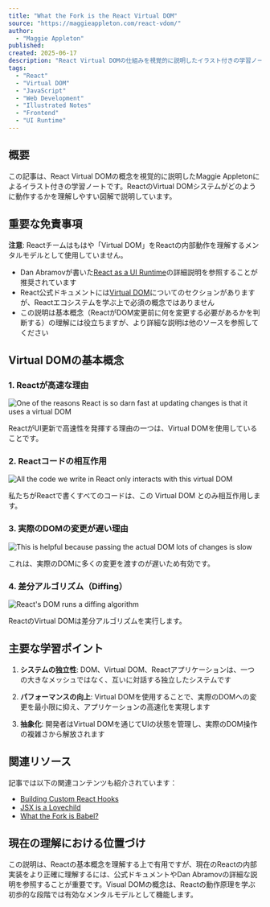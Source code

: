```yaml
---
title: "What the Fork is the React Virtual DOM"
source: "https://maggieappleton.com/react-vdom/"
author:
  - "Maggie Appleton"
published: 
created: 2025-06-17
description: "React Virtual DOMの仕組みを視覚的に説明したイラスト付きの学習ノート。DOM、Virtual DOM、Reactアプリケーションが独立したシステムとして相互作用する様子を図解で解説。"
tags:
  - "React"
  - "Virtual DOM"
  - "JavaScript"
  - "Web Development"
  - "Illustrated Notes"
  - "Frontend"
  - "UI Runtime"
---
```


## 概要

この記事は、React Virtual DOMの概念を視覚的に説明したMaggie Appletonによるイラスト付きの学習ノートです。ReactのVirtual DOMシステムがどのように動作するかを理解しやすい図解で説明しています。

## 重要な免責事項

**注意**: Reactチームはもはや「Virtual DOM」をReactの内部動作を理解するメンタルモデルとして使用していません。

- Dan Abramovが書いた[React as a UI Runtime](https://overreacted.io/react-as-a-ui-runtime/)の詳細説明を参照することが推奨されています
- React公式ドキュメントには[Virtual DOM](https://reactjs.org/docs/faq-internals.html)についてのセクションがありますが、Reactエコシステムを学ぶ上で必須の概念ではありません
- この説明は基本概念（ReactがDOM変更前に何を変更する必要があるかを判断する）の理解には役立ちますが、より詳細な説明は他のソースを参照してください

## Virtual DOMの基本概念

### 1. Reactが高速な理由

![One of the reasons React is so darn fast at updating changes is that it uses a virtual DOM](https://res.cloudinary.com/dg3gyk0gu/image/upload/c_scale,f_auto,q_auto:good,w_1200/v1592262854/maggieappleton.com/egghead-course-notes/react-vdom/ReactVDom_1_2x.png)

ReactがUI更新で高速性を発揮する理由の一つは、Virtual DOMを使用していることです。

### 2. Reactコードの相互作用

![All the code we write in React only interacts with this virtual DOM](https://res.cloudinary.com/dg3gyk0gu/image/upload/c_scale,f_auto,q_auto:good,w_1200/v1592262852/maggieappleton.com/egghead-course-notes/react-vdom/ReactVDom_2_2x.png)

私たちがReactで書くすべてのコードは、この Virtual DOM とのみ相互作用します。

### 3. 実際のDOMの変更が遅い理由

![This is helpful because passing the actual DOM lots of changes is slow](https://res.cloudinary.com/dg3gyk0gu/image/upload/c_scale,f_auto,q_auto:good,w_1200/v1592262852/maggieappleton.com/egghead-course-notes/react-vdom/ReactVDom_3_2x.png)

これは、実際のDOMに多くの変更を渡すのが遅いため有効です。

### 4. 差分アルゴリズム（Diffing）

![React's DOM runs a diffing algorithm](https://res.cloudinary.com/dg3gyk0gu/image/upload/c_scale,f_auto,q_auto:good,w_1200/v1592262854/maggieappleton.com/egghead-course-notes/react-vdom/ReactVDom_4_2x.png)

ReactのVirtual DOMは差分アルゴリズムを実行します。

## 主要な学習ポイント

1. **システムの独立性**: DOM、Virtual DOM、Reactアプリケーションは、一つの大きなメッシュではなく、互いに対話する独立したシステムです

2. **パフォーマンスの向上**: Virtual DOMを使用することで、実際のDOMへの変更を最小限に抑え、アプリケーションの高速化を実現します

3. **抽象化**: 開発者はVirtual DOMを通じてUIの状態を管理し、実際のDOM操作の複雑さから解放されます

## 関連リソース

記事では以下の関連コンテンツも紹介されています：

- [Building Custom React Hooks](/customhooks)
- [JSX is a Lovechild](/jsx)
- [What the Fork is Babel?](/babel)

## 現在の理解における位置づけ

この説明は、Reactの基本概念を理解する上で有用ですが、現在のReactの内部実装をより正確に理解するには、公式ドキュメントやDan Abramovの詳細な説明を参照することが重要です。Visual DOMの概念は、Reactの動作原理を学ぶ初歩的な段階では有効なメンタルモデルとして機能します。
